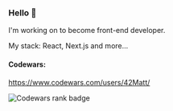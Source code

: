### Hello 👋
I'm working on to become front-end developer.

My stack: React, Next.js and more...



#### Codewars: 
https://www.codewars.com/users/42Matt/

<img src="https://www.codewars.com/users/42Matt/badges/large" alt="Codewars rank badge" />
<!--
**42Matt/42Matt** is a ✨ _special_ ✨ repository because its `README.md` (this file) appears on your GitHub profile.

Here are some ideas to get you started:

- 🔭 I’m currently working on ...
- 🌱 I’m currently learning ...
- 👯 I’m looking to collaborate on ...
- 🤔 I’m looking for help with ...
- 💬 Ask me about ...
- 📫 How to reach me: ...
- 😄 Pronouns: ...
- ⚡ Fun fact: ...
-->
